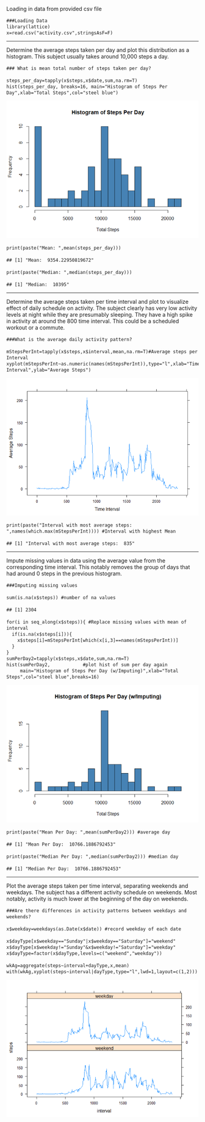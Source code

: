 Loading in data from provided csv file

    ###Loading Data
    library(lattice)
    x=read.csv("activity.csv",stringsAsF=F)

------------------------------------------------------------------------

Determine the average steps taken per day and plot this distribution as
a histogram. This subject usually takes around 10,000 steps a day.

    ### What is mean total number of steps taken per day?

    steps_per_day=tapply(x$steps,x$date,sum,na.rm=T)
    hist(steps_per_day, breaks=16, main="Histogram of Steps Per Day",xlab="Total Steps",col="steel blue")

![](PA1_project_files/figure-markdown_strict/unnamed-chunk-2-1.png)

    print(paste("Mean: ",mean(steps_per_day)))

    ## [1] "Mean:  9354.22950819672"

    print(paste("Median: ",median(steps_per_day)))

    ## [1] "Median:  10395"

------------------------------------------------------------------------

Determine the average steps taken per time interval and plot to
visualize effect of daily schedule on activity. The subject clearly has
very low activity levels at night while they are presumably sleeping.
They have a high spike in activity at around the 800 time interval. This
could be a scheduled workout or a commute.

    ###What is the average daily activity pattern?

    mStepsPerInt=tapply(x$steps,x$interval,mean,na.rm=T)#Average steps per Interval
    xyplot(mStepsPerInt~as.numeric(names(mStepsPerInt)),type="l",xlab="Time Interval",ylab="Average Steps")

![](PA1_project_files/figure-markdown_strict/unnamed-chunk-3-1.png)

    print(paste("Interval with most average steps: ",names(which.max(mStepsPerInt)))) #Interval with highest Mean

    ## [1] "Interval with most average steps:  835"

------------------------------------------------------------------------

Impute missing values in data using the average value from the
corresponding time interval. This notably removes the group of days that
had around 0 steps in the previous histogram.

    ###Imputing missing values

    sum(is.na(x$steps)) #number of na values

    ## [1] 2304

    for(i in seq_along(x$steps)){ #Replace missing values with mean of interval
      if(is.na(x$steps[i])){
        x$steps[i]=mStepsPerInt[which(x[i,3]==names(mStepsPerInt))]
      }
    }
    sumPerDay2=tapply(x$steps,x$date,sum,na.rm=T)
    hist(sumPerDay2,            #plot hist of sum per day again
         main="Histogram of Steps Per Day (w/Imputing)",xlab="Total Steps",col="steel blue",breaks=16)

![](PA1_project_files/figure-markdown_strict/unnamed-chunk-4-1.png)

    print(paste("Mean Per Day: ",mean(sumPerDay2))) #average day

    ## [1] "Mean Per Day:  10766.1886792453"

    print(paste("Median Per Day: ",median(sumPerDay2))) #median day  

    ## [1] "Median Per Day:  10766.1886792453"

------------------------------------------------------------------------

Plot the average steps taken per time interval, separating weekends and
weekdays. The subject has a different activity schedule on weekends.
Most notably, activity is much lower at the beginning of the day on
weekends.

    ###Are there differences in activity patterns between weekdays and weekends?

    x$weekday=weekdays(as.Date(x$date)) #record weekday of each date

    x$dayType[x$weekday=="Sunday"|x$weekday=="Saturday"]="weekend"
    x$dayType[x$weekday!="Sunday"&x$weekday!="Saturday"]="weekday"
    x$dayType=factor(x$dayType,levels=c("weekend","weekday"))

    wkAg=aggregate(steps~interval+dayType,x,mean)
    with(wkAg,xyplot(steps~interval|dayType,type="l",lwd=1,layout=c(1,2)))

![](PA1_project_files/figure-markdown_strict/unnamed-chunk-5-1.png)
